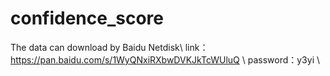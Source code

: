 # confidence_score
The data can download by Baidu Netdisk\\
link：https://pan.baidu.com/s/1WyQNxiRXbwDVKJkTcWUluQ \\
password：y3yi \\

